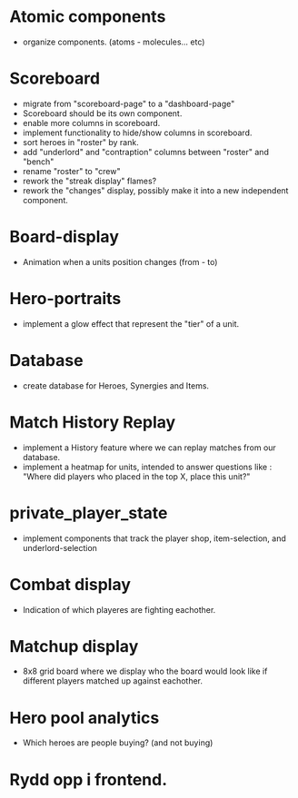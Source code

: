 # Atomic components
- organize components. (atoms - molecules... etc)

# Scoreboard
- migrate from "scoreboard-page" to a "dashboard-page"
- Scoreboard should be its own component.
- enable more columns in scoreboard.
- implement functionality to hide/show columns in scoreboard.
- sort heroes in "roster" by rank.
- add "underlord" and "contraption" columns between "roster" and "bench"
- rename "roster" to "crew"
- rework the "streak display" flames?
- rework the "changes" display, possibly make it into a new independent component.

# Board-display
- Animation when a units position changes (from - to)

# Hero-portraits
- implement a glow effect that represent the "tier" of a unit.

# Database
- create database for Heroes, Synergies and Items.

# Match History Replay
- implement a History feature where we can replay matches from our database.
- implement a heatmap for units, intended to answer questions like : "Where did players who placed in the top X, place this unit?"

# private_player_state
- implement components that track the player shop, item-selection, and underlord-selection

# Combat display
- Indication of which playeres are fighting eachother.

# Matchup display
- 8x8 grid board where we display who the board would look like if different players matched up against eachother.

# Hero pool analytics
- Which heroes are people buying? (and not buying)

# Rydd opp i frontend.
